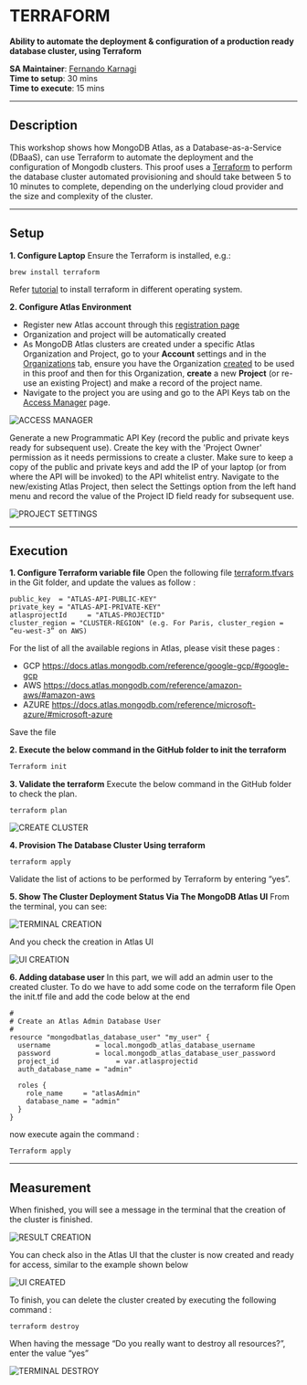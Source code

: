 # TERRAFORM

__Ability to automate the deployment & configuration of a production ready database cluster, using Terraform__

__SA Maintainer__: [Fernando Karnagi](mailto:fernando.karnagi@mongodb.com) <br/>
__Time to setup__: 30 mins <br/>
__Time to execute__: 15 mins <br/>


---

## Description
 
This workshop shows how MongoDB Atlas, as a Database-as-a-Service (DBaaS), can use Terraform to automate the deployment and the configuration of Mongodb clusters.
This proof uses a [Terraform](www.terraform.io) to perform the database cluster automated provisioning and should take between 5 to 10 minutes to complete, depending on the underlying cloud provider and the size and complexity of the cluster.
 
---

## Setup
 
__1. Configure Laptop__
Ensure the Terraform is installed, e.g.:
```
brew install terraform
```
Refer [tutorial](https://developer.hashicorp.com/terraform/install) to install terraform in different operating system.

__2. Configure Atlas Environment__
* Register new Atlas account through this [registration page](https://www.mongodb.com/cloud/atlas/register)
* Organization and project will be automatically created
* As MongoDB Atlas clusters are created under a specific Atlas Organization and Project, go to your __Account__ settings and in the [Organizations](https://cloud.mongodb.com/v2#/account/organizations) tab, ensure you have the Organization [created](https://docs.atlas.mongodb.com/tutorial/manage-organizations/#create-an-organization) to be used in this proof and then for this Organization, __create__ a new __Project__ (or re-use an existing Project) and make a record of the project name.
* Navigate to the project you are using and go to the API Keys tab on the [Access Manager](https://docs.atlas.mongodb.com/configure-api-access#manage-programmatic-access-to-a-project) page.  

![ACCESS MANAGER](img/1_access_manager.png "ACCESS MANAGER")

 
Generate a new Programmatic API Key (record the public and private keys ready for subsequent use). Create the key with the 'Project Owner' permission as it needs permissions to create a cluster. Make sure to keep a copy of the public and private keys and add the IP of your laptop (or from where the API will be invoked) to the API whitelist entry.
Navigate to the new/existing Atlas Project, then select the Settings option from the left hand menu and record the value of the Project ID field ready for subsequent use.


![PROJECT SETTINGS](img/2_project_settings.png "PROJECT SETTINGS")

---
## Execution
__1. Configure Terraform variable file__
Open the following file [terraform.tfvars](terraform.tfvars) in the Git folder, and update the values as follow  : 
```
public_key  = "ATLAS-API-PUBLIC-KEY"
private_key = "ATLAS-API-PRIVATE-KEY"
atlasprojectId     = "ATLAS-PROJECTID"
cluster_region = "CLUSTER-REGION" (e.g. For Paris, cluster_region = “eu-west-3” on AWS)
```
For the list of all the available regions in Atlas, please visit these pages :

* GCP https://docs.atlas.mongodb.com/reference/google-gcp/#google-gcp
* AWS https://docs.atlas.mongodb.com/reference/amazon-aws/#amazon-aws
* AZURE https://docs.atlas.mongodb.com/reference/microsoft-azure/#microsoft-azure
 
Save the file

__2. Execute the below command in the GitHub folder to init the terraform__ 
```bash
Terraform init 
```

__3. Validate the terraform__ 
Execute the below command in the GitHub folder to check the plan.
```
terraform plan
```
![CREATE CLUSTER](img/3_create_cluster.png "CREATE CLUSTER")

__4. Provision The Database Cluster Using terraform__
```
terraform apply
```
Validate the list of actions to be performed by Terraform by entering “yes”. 

__5. Show The Cluster Deployment Status Via The MongoDB Atlas UI__
From the terminal, you can see:

![TERMINAL CREATION](img/4_terminal_creation.png "TERMINAL CREATION")

And you check the creation in Atlas UI

![UI CREATION](img/5_ui_creation.png "UI CREATION")

 
__6. Adding database user__
In this part, we will add an admin user to the created cluster. To do we have to add some code on the terraform file 
Open the init.tf file and add the code below at the end
```
#
# Create an Atlas Admin Database User
#
resource "mongodbatlas_database_user" "my_user" {
  username           = local.mongodb_atlas_database_username
  password           = local.mongodb_atlas_database_user_password
  project_id              = var.atlasprojectid
  auth_database_name = "admin"
 
  roles {
    role_name     = "atlasAdmin"
    database_name = "admin"
  }
}
```
now execute again the command : 
```
Terraform apply
``` 
---

## Measurement
When finished, you will see a message in the terminal that the creation of the cluster is finished.

![RESULT CREATION](img/8_create_result.png "RESULT CREATION")

You can check also in the Atlas UI that the cluster is now created and ready for access, similar to the example shown below
 
![UI CREATED](img/6_ui_created.png "UI CREATED")

To finish, you can delete the cluster created by executing the following command : 
```
terraform destroy
```
When having the message “Do you really want to destroy all resources?”, enter the value “yes”

![TERMINAL DESTROY](img/7_terminal_destroy.png "TERMINAL DESTROY")


